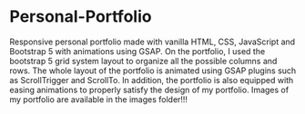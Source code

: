 # Personal-Portfolio
Responsive personal portfolio made with vanilla HTML, CSS, JavaScript and Bootstrap 5 with animations using GSAP. On the portfolio, I used the bootstrap 5 grid system layout to organize all the possible columns and rows. The whole layout of the portfolio is animated using GSAP plugins such as ScrollTrigger and ScrollTo. In addition, the portfolio is also equipped with easing animations to properly satisfy the design of my portfolio. Images of my portfolio are available in the images folder!!!
